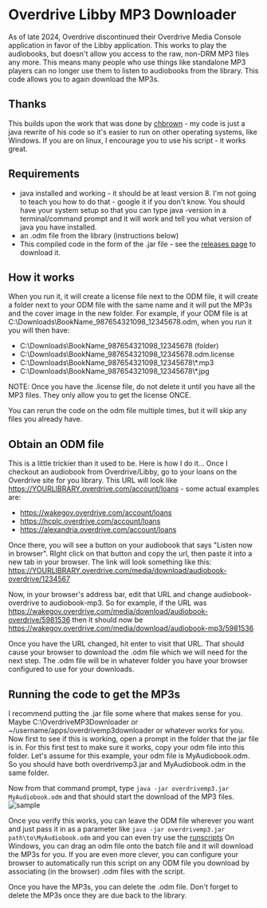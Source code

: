 # Overdrive Libby MP3 Downloader

As of late 2024, Overdrive discontinued their Overdrive Media Console application in favor of the Libby application. This works to play the audiobooks, but doesn't allow you access to the raw, non-DRM MP3 files any more. This means many people who use things like standalone MP3 players can no longer use them to listen to audiobooks from the library. This code allows you to again download the MP3s.

## Thanks

This builds upon the work that was done by [chbrown](https://github.com/chbrown/overdrive) - my code is just a java rewrite of his code so it's easier to run on other operating systems, like Windows. If you are on linux, I encourage you to use his script - it works great.

## Requirements
* java installed and working - it should be at least version 8. I'm not going to teach you how to do that - google it if you don't know. You should have your system setup so that you can type java -version in a terminal/command prompt and it will work and tell you what version of java you have installed.
* an .odm file from the library (instructions below)
* This compiled code in the form of the .jar file - see the [releases page](https://github.com/brianpipa/OverdriveMP3Downloader/releases) to download it.

## How it works
When you run it, it will create a license file next to the ODM file, it will create a folder next to your ODM file with the same name and it will put the MP3s and the cover image in the new folder. For example, if your ODM file is at C:\Downloads\BookName_987654321098_12345678.odm, when you run it you will then have:
* C:\Downloads\BookName_987654321098_12345678 (folder)
* C:\Downloads\BookName_987654321098_12345678.odm.license
* C:\Downloads\BookName_987654321098_12345678\\*.mp3
* C:\Downloads\BookName_987654321098_12345678\\*.jpg

NOTE: Once you have the .license file, do not delete it until you have all the MP3 files. They only allow you to get the license ONCE. 

You can rerun the code on the odm file multiple times, but it will skip any files you already have.

## Obtain an ODM file
This is a little trickier than it used to be. Here is how I do it... Once I checkout an audiobook from Overdrive/Libby, go to your loans on the Overdrive site for you library. This URL will look like https://YOURLIBRARY.overdrive.com/account/loans - some actual examples are:  
* https://wakegov.overdrive.com/account/loans
* https://hcplc.overdrive.com/account/loans
* https://alexandria.overdrive.com/account/loans

Once there, you will see a button on your audiobook that says "Listen now in browser". RIght click on that button and copy the url, then paste it into a new tab in your browser. The link will look something like this: https://YOURLIBRARY.overdrive.com/media/download/audiobook-overdrive/1234567

Now, in your browser's address bar, edit that URL and change audiobook-overdrive to audiobook-mp3. So for example, if the URL was https://wakegov.overdrive.com/media/download/audiobook-overdrive/5981536 then it should now be https://wakegov.overdrive.com/media/download/audiobook-mp3/5981536

Once you have the URL changed, hit enter to visit that URL. That should cause your browser to download the .odm file which we will need for the next step. The .odm file will be in whatever folder you have your browser configured to use for your downloads.

## Running the code to get the MP3s
I recommend putting the .jar file some where that makes sense for you.  
Maybe C:\OverdriveMP3Downloader or ~/username/apps/overdrivemp3downloader or whatever works for you. Now first to see if this is working, open a prompt in the folder that the jar file is in. For this first test to make sure it works, copy your odm file into this folder. Let's assume for this example, your odm file is MyAudiobook.odm. So you should have both overdrivemp3.jar and MyAudiobook.odm in the same folder.

Now from that command prompt, type `java -jar overdrivemp3.jar MyAudiobook.odm`
and that should start the download of the MP3 files.
![sample](https://github.com/brianpipa/OverdriveMP3Downloader/blob/main/README-images/terminal-run.png?raw=true)

Once you verify this works, you can leave the ODM file wherever you want and just pass it in as a parameter like `java -jar overdrivemp3.jar path\to\MyAudiobook.odm` and you can even try use the [runscripts](https://github.com/brianpipa/OverdriveMP3Downloader/tree/main/runscripts) On Windows, you can drag an odm file onto the batch file and it will download the MP3s for you. If you are even more clever, you can configure your browser to automatically run this script on any ODM file you download by associating (in the browser) .odm files with the script. 

Once you have the MP3s, you can delete the .odm file. Don't forget to delete the MP3s once they are due back to the library.

